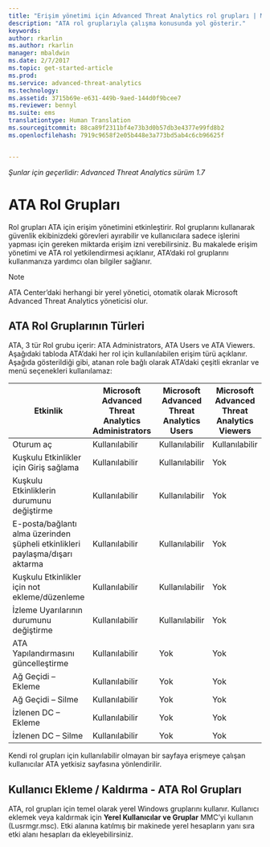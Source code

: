 ```yaml
---
title: "Erişim yönetimi için Advanced Threat Analytics rol grupları | Microsoft Docs"
description: "ATA rol gruplarıyla çalışma konusunda yol gösterir."
keywords: 
author: rkarlin
ms.author: rkarlin
manager: mbaldwin
ms.date: 2/7/2017
ms.topic: get-started-article
ms.prod: 
ms.service: advanced-threat-analytics
ms.technology: 
ms.assetid: 3715b69e-e631-449b-9aed-144d0f9bcee7
ms.reviewer: bennyl
ms.suite: ems
translationtype: Human Translation
ms.sourcegitcommit: 88ca89f2311bf4e73b3d0b57db3e4377e99fd8b2
ms.openlocfilehash: 7919c9658f2e05b448e3a773bd5ab4c6cb96625f


---
```


*Şunlar için geçerlidir: Advanced Threat Analytics sürüm 1.7*




# <a name="ata-role-groups"></a>ATA Rol Grupları

Rol grupları ATA için erişim yönetimini etkinleştirir. Rol gruplarını kullanarak güvenlik ekibinizdeki görevleri ayırabilir ve kullanıcılara sadece işlerini yapması için gereken miktarda erişim izni verebilirsiniz. Bu makalede erişim yönetimi ve ATA rol yetkilendirmesi açıklanır, ATA’daki rol gruplarını kullanmanıza yardımcı olan bilgiler sağlanır.

> [!NOTE]
> ATA Center’daki herhangi bir yerel yönetici, otomatik olarak Microsoft Advanced Threat Analytics yöneticisi olur.

## <a name="types-of-ata-role-groups"></a>ATA Rol Gruplarının Türleri 

ATA, 3 tür Rol grubu içerir: ATA Administrators, ATA Users ve ATA Viewers. Aşağıdaki tabloda ATA’daki her rol için kullanılabilen erişim türü açıklanır. Aşağıda gösterildiği gibi, atanan role bağlı olarak ATA’daki çeşitli ekranlar ve menü seçenekleri kullanılamaz:

|Etkinlik |Microsoft Advanced Threat Analytics Administrators|Microsoft Advanced Threat Analytics Users|Microsoft Advanced Threat Analytics Viewers|
|----|----|----|----|
|Oturum aç|Kullanılabilir|Kullanılabilir|Kullanılabilir|
|Kuşkulu Etkinlikler için Giriş sağlama|Kullanılabilir|Kullanılabilir|Yok|
|Kuşkulu Etkinliklerin durumunu değiştirme|Kullanılabilir|Kullanılabilir|Yok|
|E-posta/bağlantı alma üzerinden şüpheli etkinlikleri paylaşma/dışarı aktarma|Kullanılabilir|Kullanılabilir|Yok|
|Kuşkulu Etkinlikler için not ekleme/düzenleme|Kullanılabilir|Kullanılabilir|Yok|
|İzleme Uyarılarının durumunu değiştirme|Kullanılabilir|Kullanılabilir|Yok|
|ATA Yapılandırmasını güncelleştirme|Kullanılabilir|Yok|Yok|
|Ağ Geçidi – Ekleme|Kullanılabilir|Yok|Yok|
|Ağ Geçidi – Silme |Kullanılabilir|Yok|Yok|
|İzlenen DC – Ekleme |Kullanılabilir|Yok|Yok|
|İzlenen DC – Silme|Kullanılabilir|Yok|Yok|

Kendi rol grupları için kullanılabilir olmayan bir sayfaya erişmeye çalışan kullanıcılar ATA yetkisiz sayfasına yönlendirilir. 

## <a name="add--remove-users---ata-role-groups"></a>Kullanıcı Ekleme / Kaldırma - ATA Rol Grupları 

ATA, rol grupları için temel olarak yerel Windows gruplarını kullanır. Kullanıcı eklemek veya kaldırmak için **Yerel Kullanıcılar ve Gruplar** MMC’yi kullanın (Lusrmgr.msc). Etki alanına katılmış bir makinede yerel hesapların yanı sıra etki alanı hesapları da ekleyebilirsiniz. 




<!--HONumber=Feb17_HO1-->


